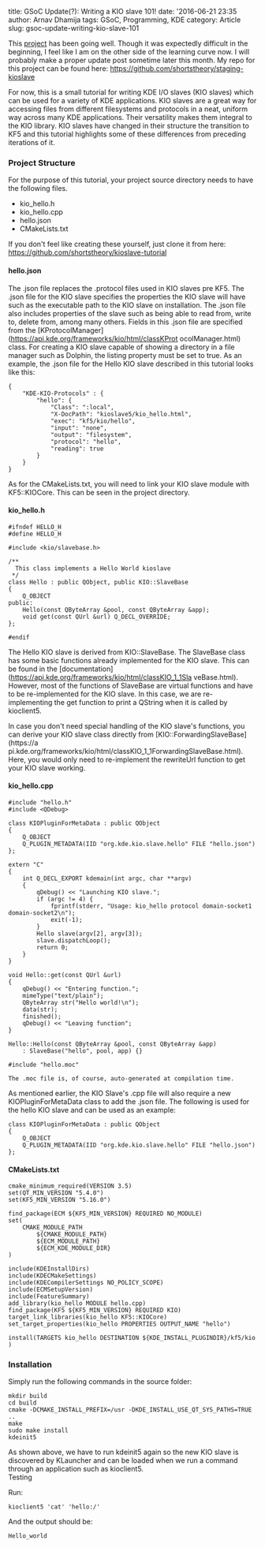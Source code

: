 title: GSoC Update(?): Writing a KIO slave 101!
date: '2016-06-21 23:35
author: Arnav Dhamija
tags: GSoC, Programming, KDE
category: Article
slug: gsoc-update-writing-kio-slave-101

This [project](https://summerofcode.withgoogle.com/projects/#5979393230897152)
has been going well. Though it was expectedly difficult in the beginning, I
feel like I am on the other side of the learning curve now. I will probably
make a proper update post sometime later this month. My repo for this project
can be found here: <https://github.com/shortstheory/staging-kioslave>

For now, this is a small tutorial for writing KDE I/O slaves (KIO slaves)
which can be used for a variety of KDE applications. KIO slaves are a great
way for accessing files from different filesystems and protocols in a neat,
uniform way across many KDE applications. Their versatility makes them
integral to the KIO library. KIO slaves have changed in their structure the
transition to KF5 and this tutorial highlights some of these differences from
preceding iterations of it.

### Project Structure

For the purpose of this tutorial, your project source directory needs to have
the following files.

  * kio_hello.h
  * kio_hello.cpp
  * hello.json
  * CMakeLists.txt

If you don't feel like creating these yourself, just clone it from here:
<https://github.com/shortstheory/kioslave-tutorial>

#### hello.json

The .json file replaces the .protocol files used in KIO slaves pre KF5. The
.json file for the KIO slave specifies the properties the KIO slave will have
such as the executable path to the KIO slave on installation. The .json file
also includes properties of the slave such as being able to read from, write
to, delete from, among many others. Fields in this .json file are specified
from the [KProtocolManager](https://api.kde.org/frameworks/kio/html/classKProt
ocolManager.html) class. For creating a KIO slave capable of showing a
directory in a file manager such as Dolphin, the listing property must be set
to true. As an example, the .json file for the Hello KIO slave described in
this tutorial looks like this:  

```
{  
    "KDE-KIO-Protocols" : {   
        "hello": {   
            "Class": ":local",   
            "X-DocPath": "kioslave5/kio_hello.html",   
            "exec": "kf5/kio/hello",   
            "input": "none",   
            "output": "filesystem",   
            "protocol": "hello",   
            "reading": true   
        }   
    }   
}  
```

As for the CMakeLists.txt, you will need to link your KIO slave module with
KF5::KIOCore. This can be seen in the project directory.  


#### kio_hello.h

```
#ifndef HELLO_H  
#define HELLO_H  

#include <kio/slavebase.h>  

/**  
  This class implements a Hello World kioslave  
 */   
class Hello : public QObject, public KIO::SlaveBase  
{  
    Q_OBJECT   
public:  
    Hello(const QByteArray &pool, const QByteArray &app);   
    void get(const QUrl &url) Q_DECL_OVERRIDE;   
};  

#endif  
```

The Hello KIO slave is derived from KIO::SlaveBase. The SlaveBase class has
some basic functions already implemented for the KIO slave. This can be found
in the [documentation](https://api.kde.org/frameworks/kio/html/classKIO_1_1Sla
veBase.html). However, most of the functions of SlaveBase are virtual
functions and have to be re-implemented for the KIO slave. In this case, we
are re-implementing the get function to print a QString when it is called by
kioclient5.  

In case you don't need special handling of the KIO slave's functions, you can
derive your KIO slave class directly from [KIO::ForwardingSlaveBase](https://a
pi.kde.org/frameworks/kio/html/classKIO_1_1ForwardingSlaveBase.html). Here,
you would only need to re-implement the rewriteUrl function to get your KIO
slave working.  


#### kio_hello.cpp

```
#include "hello.h"  
#include <QDebug>  

class KIOPluginForMetaData : public QObject  
{  
    Q_OBJECT   
    Q_PLUGIN_METADATA(IID "org.kde.kio.slave.hello" FILE "hello.json")   
};  

extern "C"  
{  
    int Q_DECL_EXPORT kdemain(int argc, char **argv)   
    {   
        qDebug() << "Launching KIO slave.";   
        if (argc != 4) {   
            fprintf(stderr, "Usage: kio_hello protocol domain-socket1 domain-socket2\n");   
            exit(-1);   
        }   
        Hello slave(argv[2], argv[3]);   
        slave.dispatchLoop();   
        return 0;   
    }   
}  

void Hello::get(const QUrl &url)  
{  
    qDebug() << "Entering function.";   
    mimeType("text/plain");   
    QByteArray str("Hello world!\n");   
    data(str);   
    finished();   
    qDebug() << "Leaving function";   
}  

Hello::Hello(const QByteArray &pool, const QByteArray &app)  
    : SlaveBase("hello", pool, app) {}   

#include "hello.moc"  

The .moc file is, of course, auto-generated at compilation time.  
```

As mentioned earlier, the KIO Slave's .cpp file will also require a new
KIOPluginForMetaData class to add the .json file. The following is used for
the hello KIO slave and can be used as an example:  

```
class KIOPluginForMetaData : public QObject  
{  
    Q_OBJECT   
    Q_PLUGIN_METADATA(IID "org.kde.kio.slave.hello" FILE "hello.json")   
};  
```

#### CMakeLists.txt

```
cmake_minimum_required(VERSION 3.5)  
set(QT_MIN_VERSION "5.4.0")  
set(KF5_MIN_VERSION "5.16.0")  

find_package(ECM ${KF5_MIN_VERSION} REQUIRED NO_MODULE)  
set(  
    CMAKE_MODULE_PATH   
        ${CMAKE_MODULE_PATH}   
        ${ECM_MODULE_PATH}   
        ${ECM_KDE_MODULE_DIR}   
)  

include(KDEInstallDirs)  
include(KDECMakeSettings)  
include(KDECompilerSettings NO_POLICY_SCOPE)  
include(ECMSetupVersion)  
include(FeatureSummary)  
add_library(kio_hello MODULE hello.cpp)  
find_package(KF5 ${KF5_MIN_VERSION} REQUIRED KIO)  
target_link_libraries(kio_hello KF5::KIOCore)  
set_target_properties(kio_hello PROPERTIES OUTPUT_NAME "hello")  

install(TARGETS kio_hello DESTINATION ${KDE_INSTALL_PLUGINDIR}/kf5/kio )  
```

### Installation



Simply run the following commands in the source folder:  

```
mkdir build  
cd build  
cmake -DCMAKE_INSTALL_PREFIX=/usr -DKDE_INSTALL_USE_QT_SYS_PATHS=TRUE ..  
make  
sudo make install  
kdeinit5  
```

As shown above, we have to run kdeinit5 again so the new KIO slave is
discovered by KLauncher and can be loaded when we run a command through an
application such as kioclient5.  
Testing  

Run:  

```
kioclient5 'cat' 'hello:/'  
```

And the output should be:  

```
Hello_world
```
